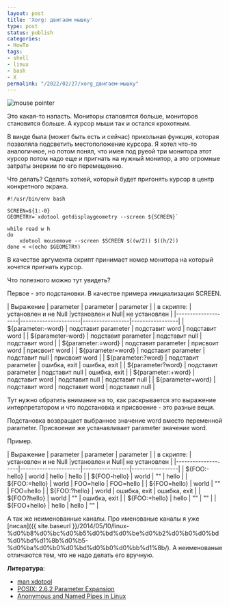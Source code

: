 ```yaml
---
layout: post
title: 'Xorg: двигаем мышку'
type: post
status: publish
categories:
- HowTo
tags:
- shell
- linux
- bash
- X
permalink: "/2022/02/27/xorg_двигаем-мышку"
---
```


<img class="img-fluid" src="{{ site.baseurl }}/assets/images/2022/mouse-pointer.png" alt="mouse pointer" title="mouse pointer" />

Это какая-то напасть. Мониторы стаповятся больше, мониторов становится больше. А курсор мыши так и остался крохотным.

В винде была (может быть есть и сейчас) прикольная функция, которая позволяла подсветить местоположение курсора. Я хотел что-то аналогичное, но потом понял, что имея под руеой три монитора этот курсор потом надо еще и пригнать на нужный монитор, а это огромные затраты энеркии по его перемещению.

Что делать? Сделать хоткей, который будет пригонять курсор в центр конкретного экрана.

```shell
#!/usr/bin/env bash

SCREEN=${1:-0}
GEOMETRY=`xdotool getdisplaygeometry --screen ${SCREEN}`

while read w h
do
    xdotool mousemove --screen $SCREEN $((w/2)) $((h/2))
done < <(echo $GEOMETRY)
```

В качестве аргумента скрипт принимает номер монитора на который хочется пригнать курсор.

Что полезного можно тут увидеть?

Первое - это подстановки. В качестве примера инициализация SCREEN.

|   Выражение        |       parameter      |     parameter   |    parameter    |
|   в скрипте:       | установлен и не Null |установлен и Null|  не установлен  |
|--------------------|----------------------|-----------------|-----------------|
| ${parameter:-word} |  подставит parameter |  подставит word |  подставит word |
| ${parameter-word}  |  подставит parameter |  подставит null |  подставит word |
| ${parameter:=word} |  подставит parameter |   присвоит word | присвоит word   |
| ${parameter=word}  |  подставит parameter |  подставит null | присвоит word   |
| ${parameter:?word} |  подставит parameter |   ошибка, exit  | ошибка, exit    |
| ${parameter?word}  |  подставит parameter |  подставит null | ошибка, exit    |
| ${parameter:+word} |  подставит word      |  подставит null |  подставит null |
| ${parameter+word}  |  подставит word      |  подставит word |  подставит null |

Тут нужно обратить внимание на то, как раскрывается это выражение интерпретатором и что подстановка и присвоение - это разные вещи. 

Подстановка возвращает выбранное значение word вместо переменной parameter. Присвоение же устанавливает parameter значение word.

Пример.

|   Выражение        |       parameter      |     parameter   |    parameter    |
|   в скрипте:       | установлен и не Null |установлен и Null|  не установлен  |
|--------------------|----------------------|-----------------|-----------------|
| ${FOO:-hello}      | world                | hello           | hello           |
| ${FOO-hello}       | world                | ""              | hello           |
| ${FOO:=hello}      | world                | FOO=hello       | FOO=hello       |
| ${FOO=hello}       | world                | ""              | FOO=hello       |
| ${FOO:?hello}      | world                | ошибка, exit    | ошибка, exit    |
| ${FOO?hello}       | world                | ""              | ошибка, exit    |
| ${FOO:+hello}      | hello                | ""              | ""              |
| ${FOO+hello}       | hello                | hello           | ""              |

А так же неименованные каналы. Про именованые каналы я уже [писал]({{ site.baseurl }}/2014/05/10/linux-%d0%b8%d0%bc%d0%b5%d0%bd%d0%be%d0%b2%d0%b0%d0%bd%d0%bd%d1%8b%d0%b5-%d0%ba%d0%b0%d0%bd%d0%b0%d0%bb%d1%8b/). А неименованые отличаются тем, что не надо делать его вручную.

**Литература**:
* [man xdotool](https://manpages.ubuntu.com/manpages/trusty/man1/xdotool.1.html)
* [POSIX: 2.6.2 Parameter Expansion](https://pubs.opengroup.org/onlinepubs/9699919799/utilities/V3_chap02.html#tag_18_06_02)
* [Anonymous and Named Pipes in Linux](https://www.baeldung.com/linux/anonymous-named-pipes)
